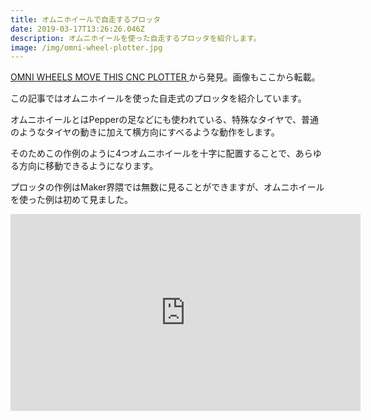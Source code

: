 ```yaml
---
title: オムニホイールで自走するプロッタ
date: 2019-03-17T13:26:26.046Z
description: オムニホイールを使った自走するプロッタを紹介します。
image: /img/omni-wheel-plotter.jpg
---
```

[OMNI WHEELS MOVE THIS CNC PLOTTER](https://hackaday.com/2019/03/12/omni-wheels-move-this-cnc-plotter/)から発見。画像もここから転載。

この記事ではオムニホイールを使った自走式のプロッタを紹介しています。

オムニホイールとはPepperの足などにも使われている、特殊なタイヤで、普通のようなタイヤの動きに加えて横方向にすべるような動作をします。

そのためこの作例のように4つオムニホイールを十字に配置することで、あらゆる方向に移動できるようになります。

プロッタの作例はMaker界隈では無数に見ることができますが、オムニホイールを使った例は初めて見ました。

<iframe width="560" height="315" src="https://www.youtube.com/embed/hvl-QNBkcoc" frameborder="0" allow="accelerometer; autoplay; encrypted-media; gyroscope; picture-in-picture" allowfullscreen></iframe>

